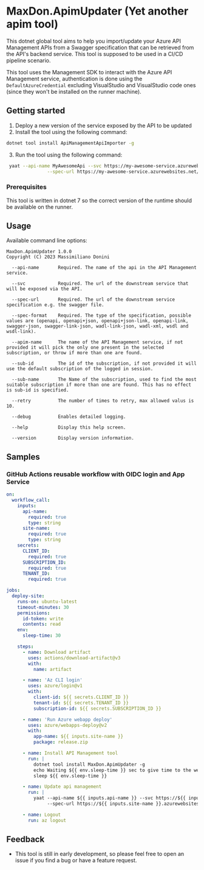 # MaxDon.ApimUpdater (Yet another apim tool)

This dotnet global tool aims to help you import/update your Azure API Management APIs from a Swagger specification that can be retrieved from the API's backend service. This tool is supposed to be used in a CI/CD pipeline scenario.

This tool uses the Management SDK to interact with the Azure API Management service, authentication is done using the `DefaultAzureCredential` excluding VisualStudio and VisualStudio code ones (since they won't be installed on the runner machine).

## Getting started

1. Deploy a new version of the service exposed by the API to be updated
2. Install the tool using the following command:

```bash
dotnet tool install ApiManagementApiImporter -g
```
3. Run the tool using the following command:

```bash
 yaat --api-name MyAwesomeApi --svc https://my-awesome-service.azurewebsites.net \
               --spec-url https://my-awesome-service.azurewebsites.net/swagger/v1/swagger.json --spec-format openapi-link
```

### Prerequisites

This tool is written in dotnet 7 so the correct version of the runtime should be available on the runner.

## Usage

Available command line options:

```
MaxDon.ApimUpdater 1.0.0
Copyright (C) 2023 Massimiliano Donini

  --api-name       Required. The name of the api in the API Management service.

  --svc            Required. The url of the downstream service that will be exposed via the API.

  --spec-url       Required. The url of the downstream service specification e.g. the swagger file.

  --spec-format    Required. The type of the specification, possible values are (openapi, openapi+json, openapi+json-link, openapi-link, swagger-json, swagger-link-json, wadl-link-json, wadl-xml, wsdl and wsdl-link).

  --apim-name      The name of the API Management service, if not provided it will pick the only one present in the selected subscription, or throw if more than one are found.

  --sub-id         The id of the subscription, if not provided it will use the default subscription of the logged in session.

  --sub-name       The Name of the subscription, used to find the most suitable subscription if more than one are found. This has no effect is sub-id is specified.

  --retry          The number of times to retry, max allowed valus is 10.

  --debug          Enables detailed logging.

  --help           Display this help screen.

  --version        Display version information.

```

## Samples

### GitHub Actions reusable workflow with OIDC login and App Service

```yaml
on:
  workflow_call:
    inputs:
      api-name:
        required: true
        type: string    
      site-name:
        required: true
        type: string
    secrets:
      CLIENT_ID:
        required: true
      SUBSCRIPTION_ID:
        required: true
      TENANT_ID:
        required: true

jobs:
  deploy-site:
    runs-on: ubuntu-latest
    timeout-minutes: 30
    permissions:
      id-token: write
      contents: read
    env:
      sleep-time: 30

    steps:
      - name: Download artifact
        uses: actions/download-artifact@v3
        with:
          name: artifact

      - name: 'Az CLI login'
        uses: azure/login@v1
        with:
          client-id: ${{ secrets.CLIENT_ID }}
          tenant-id: ${{ secrets.TENANT_ID }}
          subscription-id: ${{ secrets.SUBSCRIPTION_ID }}

      - name: 'Run Azure webapp deploy'
        uses: azure/webapps-deploy@v2
        with:
          app-name: ${{ inputs.site-name }}
          package: release.zip

      - name: Install API Management tool
        run: |
          dotnet tool install MaxDon.ApimUpdater -g
          echo Waiting ${{ env.sleep-time }} sec to give time to the web app to re-start
          sleep ${{ env.sleep-time }}

      - name: Update api management
        run: |
          yaat --api-name ${{ inputs.api-name }} --svc https://${{ inputs.site-name }}.azurewebsites.net \
               --spec-url https://${{ inputs.site-name }}.azurewebsites.net/swagger/v1/swagger.json --spec-format openapi-link

      - name: Logout
        run: az logout
```

## Feedback

- This tool is still in early development, so please feel free to open an issue if you find a bug or have a feature request.